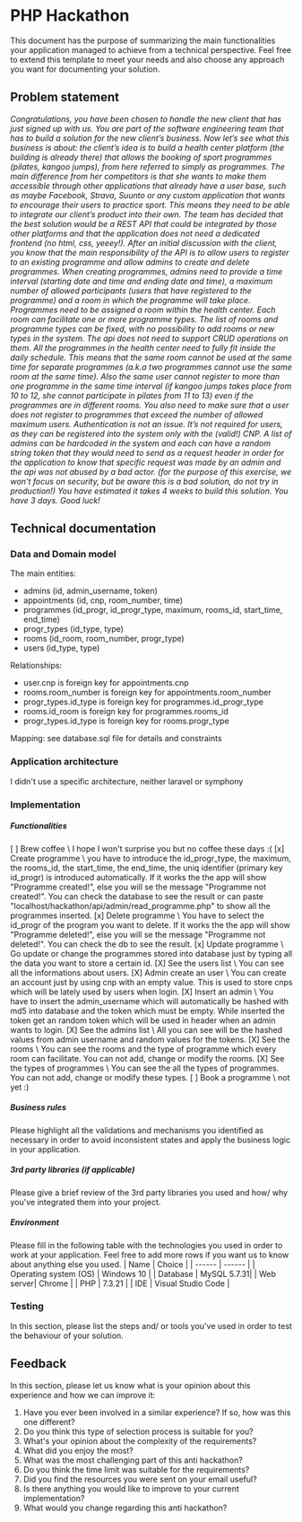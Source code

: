# PHP Hackathon
This document has the purpose of summarizing the main functionalities your application managed to achieve from a technical perspective. Feel free to extend this template to meet your needs and also choose any approach you want for documenting your solution.

## Problem statement
*Congratulations, you have been chosen to handle the new client that has just signed up with us.  You are part of the software engineering team that has to build a solution for the new client’s business.
Now let’s see what this business is about: the client’s idea is to build a health center platform (the building is already there) that allows the booking of sport programmes (pilates, kangoo jumps), from here referred to simply as programmes. The main difference from her competitors is that she wants to make them accessible through other applications that already have a user base, such as maybe Facebook, Strava, Suunto or any custom application that wants to encourage their users to practice sport. This means they need to be able to integrate our client’s product into their own.
The team has decided that the best solution would be a REST API that could be integrated by those other platforms and that the application does not need a dedicated frontend (no html, css, yeeey!). After an initial discussion with the client, you know that the main responsibility of the API is to allow users to register to an existing programme and allow admins to create and delete programmes.
When creating programmes, admins need to provide a time interval (starting date and time and ending date and time), a maximum number of allowed participants (users that have registered to the programme) and a room in which the programme will take place.
Programmes need to be assigned a room within the health center. Each room can facilitate one or more programme types. The list of rooms and programme types can be fixed, with no possibility to add rooms or new types in the system. The api does not need to support CRUD operations on them.
All the programmes in the health center need to fully fit inside the daily schedule. This means that the same room cannot be used at the same time for separate programmes (a.k.a two programmes cannot use the same room at the same time). Also the same user cannot register to more than one programme in the same time interval (if kangoo jumps takes place from 10 to 12, she cannot participate in pilates from 11 to 13) even if the programmes are in different rooms. You also need to make sure that a user does not register to programmes that exceed the number of allowed maximum users.
Authentication is not an issue. It’s not required for users, as they can be registered into the system only with the (valid!) CNP. A list of admins can be hardcoded in the system and each can have a random string token that they would need to send as a request header in order for the application to know that specific request was made by an admin and the api was not abused by a bad actor. (for the purpose of this exercise, we won’t focus on security, but be aware this is a bad solution, do not try in production!)
You have estimated it takes 4 weeks to build this solution. You have 3 days. Good luck!*

## Technical documentation
### Data and Domain model
The main entities: 
- admins (id, admin_username, token)
- appointments (id, cnp, room_number, time)
- programmes (id_progr, id_progr_type, maximum, rooms_id, start_time, end_time)
- progr_types (id_type, type)
- rooms (id_room, room_number, progr_type)
- users (id_type, type)

Relationships:
- user.cnp is foreign key for appointments.cnp
- rooms.room_number is foreign key for appointments.room_number
- progr_types.id_type is foreign key for programmes.id_progr_type
- rooms.id_room is foreign key for programmes.rooms_id
- progr_types.id_type is foreign key for rooms.progr_type
 
Mapping: see database.sql file for details and constraints

### Application architecture
I didn't use a specific architecture, neither laravel or symphony

###  Implementation
##### Functionalities

[ ] Brew coffee \ I hope I won't surprise you but no coffee these days :(
[x] Create programme \ you have to introduce the id_progr_type, the maximum, the rooms_id, the start_time, the end_time, the uniq identifier (primary key id_progr) is introduced automatically. If it works the the app will show "Programme created!", else you will se the message "Programme not created!". You can check the database to see the result or can paste "localhost/hackathon/api/admin/read_programme.php" to show all the programmes inserted. 
[x] Delete programme \ You have to select the id_progr of the program you want to delete. If it works the the app will show "Programme deleted!", else you will se the message "Programme not deleted!". You can check the db to see the result.
[x] Update programme \ Go update or change the programmes stored into database just by typing all the data you want to store a certain id.
[X] See the users list \ You can see all the informations about users.
[X] Admin create an user \ You can create an account just by using cnp with an empty value. This is used to store cnps which will be lately used by users when login.
[X] Insert an admin \ You have to insert the admin_username which will automatically be hashed with md5 into database and the token which must be empty. While inserted the token get an random token which will be used in header when an admin wants to login.
[X] See the admins list \ All you can see will be the hashed values from admin username and random values for the tokens.
[X] See the rooms \ You can see the rooms and the type of programme which every room can facilitate. You can not add, change or modify the rooms.
[X] See the types of programmes \ You can see the all the types of programmes. You can not add, change or modify these types.
[ ] Book a programme \ not yet :)


##### Business rules
Please highlight all the validations and mechanisms you identified as necessary in order to avoid inconsistent states and apply the business logic in your application.

##### 3rd party libraries (if applicable)
Please give a brief review of the 3rd party libraries you used and how/ why you've integrated them into your project.

##### Environment
Please fill in the following table with the technologies you used in order to work at your application. Feel free to add more rows if you want us to know about anything else you used.
| Name | Choice |
| ------ | ------ |
| Operating system (OS) | Windows 10 |
| Database  | MySQL 5.7.31|
| Web server| Chrome |
| PHP | 7.3.21 |
| IDE | Visual Studio Code |

### Testing
In this section, please list the steps and/ or tools you've used in order to test the behaviour of your solution.

## Feedback
In this section, please let us know what is your opinion about this experience and how we can improve it:

1. Have you ever been involved in a similar experience? If so, how was this one different?
2. Do you think this type of selection process is suitable for you?
3. What's your opinion about the complexity of the requirements?
4. What did you enjoy the most?
5. What was the most challenging part of this anti hackathon?
6. Do you think the time limit was suitable for the requirements?
7. Did you find the resources you were sent on your email useful?
8. Is there anything you would like to improve to your current implementation?
9. What would you change regarding this anti hackathon?

